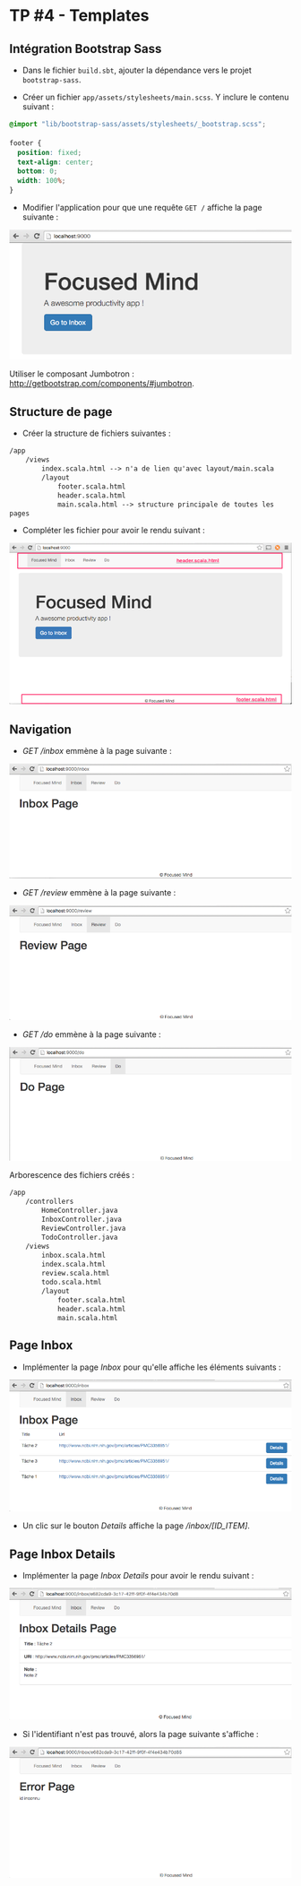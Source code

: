 # TP #4 - Templates

## Intégration Bootstrap Sass

* Dans le fichier `build.sbt`, ajouter la dépendance vers le projet `bootstrap-sass`.

* Créer un fichier `app/assets/stylesheets/main.scss`. Y inclure le contenu suivant :

```css
@import "lib/bootstrap-sass/assets/stylesheets/_bootstrap.scss";

footer {
  position: fixed;
  text-align: center;
  bottom: 0;
  width: 100%;
}
```

* Modifier l'application pour que une requête `GET /` affiche la page suivante :

![](images/tp-04-welcome.png)

Utiliser le composant Jumbotron : http://getbootstrap.com/components/#jumbotron.

## Structure de page

* Créer la structure de fichiers suivantes :

```
/app
    /views
        index.scala.html --> n'a de lien qu'avec layout/main.scala
        /layout
            footer.scala.html
            header.scala.html
            main.scala.html --> structure principale de toutes les pages
```


* Compléter les fichier pour avoir le rendu suivant :

![](images/tp-04-header-footer.png)

## Navigation

* _GET /inbox_ emmène à la page suivante :

![](images/tp-04-nav-inbox.png)

* _GET /review_ emmène à la page suivante :

![](images/tp-04-nav-review.png)

* _GET /do_ emmène à la page suivante :

![](images/tp-04-nav-do.png)

Arborescence des fichiers créés :

```
/app
    /controllers
        HomeController.java
        InboxController.java
        ReviewController.java
        TodoController.java
    /views
        inbox.scala.html
        index.scala.html
        review.scala.html
        todo.scala.html
        /layout
            footer.scala.html
            header.scala.html
            main.scala.html
```

## Page Inbox

* Implémenter la page _Inbox_ pour qu'elle affiche les éléments suivants :

![](images/tp-04-inbox-items.png)

* Un clic sur le bouton _Details_ affiche la page _/inbox/[ID_ITEM]_.

## Page Inbox Details

* Implémenter la page _Inbox Details_ pour avoir le rendu suivant :

![](images/tp-04-inbox-details.png)

* Si l'identifiant n'est pas trouvé, alors la page suivante s'affiche :

![](images/tp-04-error.png)
